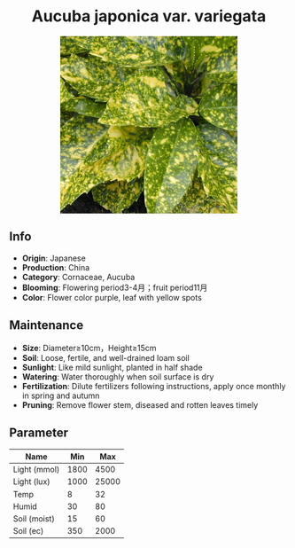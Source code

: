 <h1 align='center'>Aucuba japonica var. variegata</h1>
<p align="center">
    <img 
        align='center'
        width='320'
        src="../images/aucuba japonica var variegata.png" 
        alt='Aucuba japonica var. variegata' />
</p>

## Info

 - **Origin**: Japanese
 - **Production**: China
 - **Category**: Cornaceae, Aucuba
 - **Blooming**: Flowering period3-4月；fruit period11月
 - **Color**: Flower color purple, leaf with yellow spots

## Maintenance

 - **Size**: Diameter≥10cm，Height≥15cm
 - **Soil**: Loose, fertile, and well-drained loam soil
 - **Sunlight**: Like mild sunlight, planted in half shade
 - **Watering**: Water thoroughly when soil surface is dry
 - **Fertilization**: Dilute fertilizers following instructions, apply once monthly in spring and autumn
 - **Pruning**: Remove flower stem, diseased and rotten leaves timely

## Parameter

| Name         | Min  | Max   |
|--------------|------|-------|
| Light (mmol) | 1800 | 4500  |
| Light (lux)  | 1000 | 25000 |
| Temp         | 8    | 32    |
| Humid        | 30   | 80    |
| Soil (moist) | 15   | 60    |
| Soil (ec)    | 350  | 2000  |